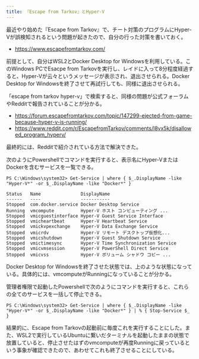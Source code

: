 ```yaml
---
title: 『Escape from Tarkov』とHyper-V
---
```


最近やり始めた『Escape from Tarkov』で、チート対策のプログラムにHyper-Vが誤検知されるという問題が起きたので、自分の行った対策を書いておく。

- <https://www.escapefromtarkov.com/>

前提として、自分はWSL2とDocker Desktop for Windowsを利用している。このWindows PCでEsacpe from Tarkovを実行し、レイドに入って8分程度経過すると、Hyper-Vが云々というメッセージが表示され、退出させられる。Docker Desktop for Windowsを終了させて再試行しても、同様に退出させられる。

「escape from tarkov hyper-v」で検索すると、同様の問題が公式フォーラムやRedditで報告されていることが分かる。

- <https://forum.escapefromtarkov.com/topic/147299-ejected-from-game-because-hyper-v-is-running/>
- <https://www.reddit.com/r/EscapefromTarkov/comments/l8vx5k/disallowed_program_hyperv/>

最終的には、Redditで紹介されている方法で解決できた。

次のようにPowershellでコマンドを実行すると、表示名にHyper-VまたはDockerを含むサービスを一覧できる。

```
PS C:\Windows\system32> Get-Service | where { $_.DisplayName -like "Hyper-V*" -or $_.DisplayName -like "Docker*" }

Status   Name               DisplayName
------   ----               -----------
Stopped  com.docker.service Docker Desktop Service
Running  vmcompute          Hyper-V ホスト コンピューティング ...
Stopped  vmicguestinterface Hyper-V Guest Service Interface
Stopped  vmicheartbeat      Hyper-V Heartbeat Service
Stopped  vmickvpexchange    Hyper-V Data Exchange Service
Stopped  vmicrdv            Hyper-V リモート デスクトップ仮想化...
Stopped  vmicshutdown       Hyper-V Guest Shutdown Service
Stopped  vmictimesync       Hyper-V Time Synchronization Service
Stopped  vmicvmsession      Hyper-V PowerShell Direct Service
Stopped  vmicvss            Hyper-V ボリューム シャドウ コピー ...
```

Docker Desktop for Windowsを終了させた状態では、上のような状態になっている。具体的には、vmcomputeがRunningになっていることが分かる。

管理者権限で起動したPowershellで次のようにコマンドを実行すると、これらの全てのサービスを一括して停止できる。

```
PS C:\Windows\system32> Get-Service | where { $_.DisplayName -like "Hyper-V*" -or $_.DisplayName -like "Docker*" } | % { Stop-Service $_ }
```

結果的に、Escape from Tarkovの起動前に毎度これを実行することにした。また、WSL2で実行しているUbuntuに繋いだターミナルを起動したままの状態で放置していると、停止させたはずのvmcomputeが再度Runningに戻っているという事象が確認できたので、あわせてこれも終了させることにしている。

